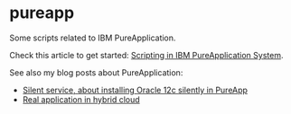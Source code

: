 # pureapp
Some scripts related to IBM PureApplication.

Check this article to get started: [Scripting in IBM PureApplication System](http://www.ibm.com/developerworks/websphere/library/techarticles/1504_salkosuo/1504_salkosuo.html).

See also my blog posts about PureApplication:
* [Silent service, about installing Oracle 12c silently in PureApp](http://sami.salkosuo.net/silent-service/)
* [Real application in hybrid cloud](http://sami.salkosuo.net/real-applications-in-hybrid-cloud/)